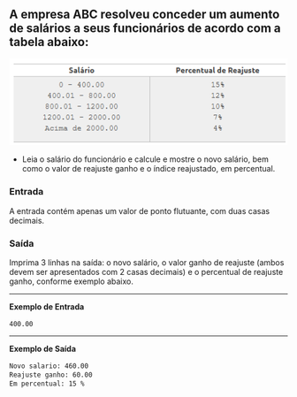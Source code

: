 ## A empresa ABC resolveu conceder um aumento de salários a seus funcionários de acordo com a tabela abaixo:

<div align="center">

![Tabela de salário](image.png)

</div>

- Leia o salário do funcionário e calcule e mostre o novo salário, bem como o valor de reajuste ganho e o índice reajustado, em percentual.

### Entrada

A entrada contém apenas um valor de ponto flutuante, com duas casas decimais.

### Saída

Imprima 3 linhas na saída: o novo salário, o valor ganho de reajuste (ambos devem ser apresentados com 2 casas decimais) e o percentual de reajuste ganho, conforme exemplo abaixo.

---
**Exemplo de Entrada**
``` 
400.00
```

---
**Exemplo de Saída**
```
Novo salario: 460.00
Reajuste ganho: 60.00
Em percentual: 15 %
```